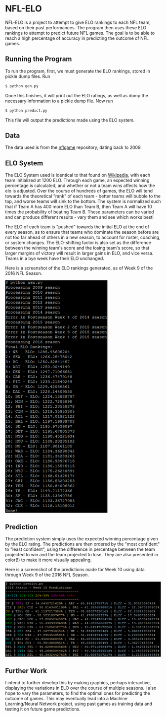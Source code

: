 # NFL-ELO

NFL-ELO is a project to attempt to give ELO rankings to each NFL team, based on their past performances.  The program then uses these ELO rankings to attempt to predict future NFL games.  The goal is to be able to reach a high percentage of accuracy in predicting the outcome of NFL games.

## Running the Program

To run the program, first, we must generate the ELO rankings, stored in pickle dump files.  Run

```bash
$ python gen.py
```

Once this finishes, it will print out the ELO ratings, as well as dump the necessary information to a pickle dump file.  Now run

```bash
$ python predict.py
```

This file will output the predictions made using the ELO system.

## Data

The data used is from the [nflgame](https://github.com/BurntSushi/nflgame) repository, dating back to 2009.

## ELO System

The ELO System used is identical to that found on [Wikipedia](https://en.wikipedia.org/wiki/Elo_rating_system), with each team initialized at 1200 ELO.  Through each game, an expected winning percentage is calculated, and whether or not a team wins affects how the elo is adjusted.  Over the course of hundreds of games, the ELO will tend towards the theoretical "rank" of each team - better teams will bubble to the top, and worse teams will sink to the bottom.  The system is normalized such that if Team A has 400 more ELO than Team B, then Team A will have 10 times the probability of beating Team B.  These parameters can be varied and can produce different results - vary them and see which works best!

The ELO of each team is "pushed" towards the initial ELO at the end of every season, as to ensure that teams who dominate the season before are not too far ahead of others in a new season, to account for roster, coaching, or system changes.  The ELO-shifting factor is also set as the difference between the winning team's score and the losing team's score, so that larger margins of victory will result in larger gains in ELO, and vice versa.  Teams in a bye week have their ELO unchanged.

Here is a screenshot of the ELO rankings generated, as of Week 9 of the 2016 NFL Season.

![Week 9, 2016](/screenshots/screenshot2.png?raw=true)

## Prediction

The prediction system simply uses the expected winning percentage given by the ELO rating.  The predictions are then ordered by the "most confident" to "least confident", using the difference in percentage between the team projected to win and the team projected to lose.  They are also presented in color(!) to make it more visually appealing.

Here is a screenshot of the predictions made for Week 10 using data through Week 9 of the 2016 NFL Season.

![Week 9, 2016](/screenshots/screenshot1.png?raw=true)

## Further Work

I intend to further develop this by making graphics, perhaps interactive, displaying the variations in ELO over the course of multiple seasons.  I also hope to vary the parameters, to find the optimal ones for predicting the outcome of games.  This may eventually lead into a Machine Learning/Neural Network project, using past games as training data and testing it on future game predictions.
